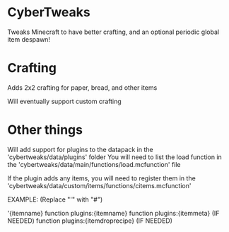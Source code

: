 # CyberTweaks
Tweaks Minecraft to have better crafting, and an optional periodic global item despawn!

# Crafting

Adds 2x2 crafting for paper, bread, and other items

Will eventually support custom crafting

# Other things

Will add support for plugins to the datapack in the 'cybertweaks/data/plugins' folder
You will need to list the load function in the 'cybertweaks/data/main/functions/load.mcfunction' file

If the plugin adds any items, you will need to register them in the 'cybertweaks/data/custom/items/functions/citems.mcfunction'

EXAMPLE: (Replace "'" with "#")

'{itemname}
function plugins:{itemname}
function plugins:{itemmeta} (IF NEEDED)
function plugins:{itemdroprecipe} (IF NEEDED)
